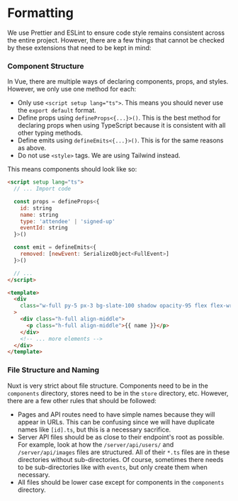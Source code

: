 # Formatting

We use Prettier and ESLint to ensure code style remains consistent across the entire project. However, there are a few things that cannot be checked by these extensions that need to be kept in mind:

### Component Structure

In Vue, there are multiple ways of declaring components, props, and styles. However, we only use one method for each:

- Only use `<script setup lang="ts">`. This means you should never use the `export default` format.
- Define props using `defineProps<{...}>()`. This is the best method for declaring props when using TypeScript because it is consistent with all other typing methods.
- Define emits using `defineEmits<{...}>()`. This is for the same reasons as above.
- Do not use `<style>` tags. We are using Tailwind instead.

This means components should look like so:

```html
<script setup lang="ts">
  // ... Import code

  const props = defineProps<{
    id: string
    name: string
    type: 'attendee' | 'signed-up'
    eventId: string
  }>()

  const emit = defineEmits<{
    removed: [newEvent: SerializeObject<FullEvent>]
  }>()

  // ...
</script>

<template>
  <div
    class="w-full py-5 px-3 bg-slate-100 shadow opacity-95 flex flex-wrap items-center justify-between rounded-md"
  >
    <div class="h-full align-middle">
      <p class="h-full align-middle">{{ name }}</p>
    </div>
    <!-- ... more elements -->
  </div>
</template>
```

### File Structure and Naming

Nuxt is very strict about file structure. Components need to be in the `components` directory, stores need to be in the `store` directory, etc.
However, there are a few other rules that should be followed:

- Pages and API routes need to have simple names because they will appear in URLs. This can be confusing since we will have duplicate names like `[id].ts`, but this is a necessary sacrifice.
- Server API files should be as close to their endpoint's root as possible. For example, look at how the `/server/api/users/` and `/server/api/images` files are structured. All of their `*.ts` files are in these directories without sub-directories. Of course, sometimes there needs to be sub-directories like with `events`, but only create them when necessary.
- All files should be lower case except for components in the `components` directory.
